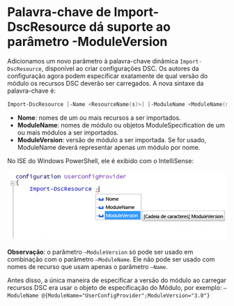 # <a name="import-dscresource-keyword-supports--moduleversion-parameter"></a>Palavra-chave de Import-DscResource dá suporte ao parâmetro -ModuleVersion

Adicionamos um novo parâmetro à palavra-chave dinâmica `Import-DscResource`, disponível ao criar configurações DSC. Os autores da configuração agora podem especificar exatamente de qual versão do módulo os recursos DSC deverão ser carregados. A nova sintaxe da palavra-chave é:

```powershell
Import-DscResource [-Name <ResourceName(s)>] [-ModuleName <ModuleName(s)>] [-ModuleVersion <ModuleVersion>]
```

* **Nome**: nomes de um ou mais recursos a ser importados.
* **ModuleName**: nomes de módulo ou objetos ModuleSpecification de um ou mais módulos a ser importados.
* **ModuleVersion**: versão de módulo a ser importada. Se for usado, ModuleName deverá representar apenas um módulo por nome. 

No ISE do Windows PowerShell, ele é exibido com o IntelliSense:

![](../images/Import-DscResource-Modversion.jpg)

**Observação**: o parâmetro `–ModuleVersion` só pode ser usado em combinação com o parâmetro `–ModuleName`. Ele não pode ser usado com nomes de recurso que usam apenas o parâmetro `–Name`.

Antes disso, a única maneira de especificar a versão do módulo ao carregar recursos DSC era usar o objeto de especificação do Módulo, por exemplo: `–ModuleName @{ModuleName="UserConfigProvider";ModuleVersion="3.0"}`

